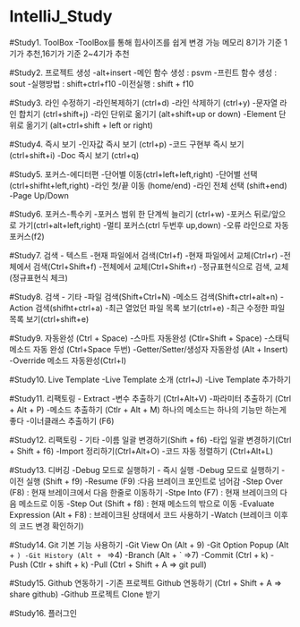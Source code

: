 # IntelliJ_Study

#Study1. ToolBox
-ToolBox를 통해 힙사이즈를 쉽게 변경 가능
  메모리 8기가 기준 1기가 추천,16기가 기준 2~4기가 추천

#Study2. 프로젝트 생성
-alt+insert
-메인 함수 생성 : psvm
-프린트 함수 생성 : sout
-실행방법 : shift+ctrl+f10
-이전실행 : shift + f10

#Study3. 라인 수정하기
-라인복제하기 (ctrl+d)
-라인 삭제하기 (ctrl+y)
-문자열 라인 합치기 (ctrl+shift+j)
-라인 단위로 옮기기 (alt+shift+up or down)
-Element 단위로 옮기기 (alt+ctrl+shift + left or right)

#Study4. 즉시 보기
-인자값 즉시 보기 (ctrl+p)
-코드 구현부 즉시 보기 (ctrl+shift+i)
-Doc 즉시 보기 (ctrl+q)

#Study5. 포커스-에디터편
-단어별 이동(ctrl+left+left,right)
-단어별 선택(ctrl+shifht+left,right)
-라인 첫/끝 이동 (home/end)
-라인 전체 선택 (shift+end)
-Page Up/Down

#Study6. 포커스-특수키
-포커스 범위 한 단계씩 늘리기 (ctrl+w)
-포커스 뒤로/앞으로 가기(ctrl+alt+left,right)
-멀티 포커스(ctrl 두번후 up,down)
-오류 라인으로 자동 포커스(f2)

#Study7. 검색 - 텍스트
-현재 파일에서 검색(Ctrl+f)
-현재 파일에서 교체(Ctrl+r)
-전체에서 검색(Ctrl+Shift+f)
-전체에서 교체(Ctrl+Shift+r)
-정규표현식으로 검색, 교체(정규표현식 체크)

#Study8. 검색 - 기타
-파일 검색(Shift+Ctrl+N)
-메소드 검색(Shift+ctrl+alt+n)
-Action 검색(shifht+ctrl+a)
-최근 열었던 파일 목록 보기(ctrl+e)
-최근 수정한 파일 목록 보기(ctrl+shift+e)

#Study9. 자동완성 (Ctrl + Space)
-스마트 자동완성 (Ctlr+Shift + Space)
-스태틱 메소드 자동 완성 (Ctrl+Space 두번)
-Getter/Setter/생성자 자동완성 (Alt + Insert)
-Override 메소드 자동완성(Ctrl+I)

#Study10. Live Template
-Live Template 소개 (ctrl+J)
-Live Template 추가하기

#Study11. 리팩토링 - Extract
-변수 추출하기 (Ctrl+Alt+V)
-파라미터 추출하기 (Ctrl + Alt + P)
-메소드 추출하기 (Ctlr + Alt + M) 하나의 메소드는 하나의 기능만 하는게 좋다
-이너클래스 추출하기 (F6)

#Study12. 리팩토링 - 기타
-이름 일괄 변경하기(Shift + f6)
-타입 일괄 변경하기(Ctrl + Shift + f6)
-Import 정리하기(Ctrl+Alt+O)
-코드 자동 정렬하기 (Ctrl+Alt+L)

#Study13. 디버깅
-Debug 모드로 실행하기 - 즉시 실행 
-Debug 모드로 실행하기 - 이전 실행 (Shift + f9)
-Resume (F9) :다음 브레이크 포인트로 넘어감
-Step Over (F8) : 현재 브레이크에서 다음 한줄로 이동하기
-Stpe Into (F7) : 현재 브레이크의 다음 메소드로 이동
-Step Out (Shift + f8) : 현재 메소드의 밖으로 이동
-Evaluate Expression (Alt + F8) : 브레이크된 상태에서 코드 사용하기
-Watch (브레이크 이후의 코드 변경 확인하기)

#Study14. Git 기본 기능 사용하기
-Git View On (Alt + 9)
-Git Option Popup (Alt + `)
-Git History (Alt + ` =>4)
-Branch (Alt + ` =>7)
-Commit (Ctrl + k)
-Push (Ctlr + shift + k)
-Pull (Ctrl + Shift + A => git pull)

#Study15. Github 연동하기
-기존 프로젝트 Github 연동하기 (Ctrl + Shift + A => share github)
-Github 프로젝트 Clone 받기 

#Study16. 플러그인
